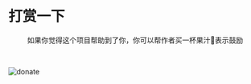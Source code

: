 # 打赏一下

<div align="center">
<p>
如果你觉得这个项目帮助到了你，你可以帮作者买一杯果汁🍹表示鼓励
</p>
</div><br/>

![donate](https://raw.githubusercontent.com/frank-lam/fullstack-tutorial/master/./assets/tipping.jpg)
